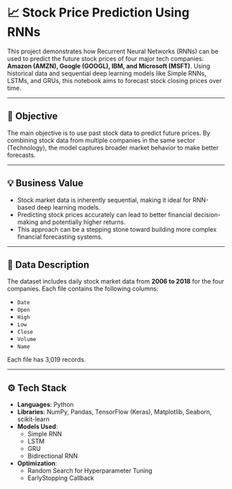 # 📈 Stock Price Prediction Using RNNs

This project demonstrates how Recurrent Neural Networks (RNNs) can be used to predict the future stock prices of four major tech companies: **Amazon (AMZN), Google (GOOGL), IBM, and Microsoft (MSFT)**. Using historical data and sequential deep learning models like Simple RNNs, LSTMs, and GRUs, this notebook aims to forecast stock closing prices over time.

---

## 📌 Objective

The main objective is to use past stock data to predict future prices. By combining stock data from multiple companies in the same sector (Technology), the model captures broader market behavior to make better forecasts.

---

## 💡 Business Value

- Stock market data is inherently sequential, making it ideal for RNN-based deep learning models.
- Predicting stock prices accurately can lead to better financial decision-making and potentially higher returns.
- This approach can be a stepping stone toward building more complex financial forecasting systems.

---

## 📂 Data Description

The dataset includes daily stock market data from **2006 to 2018** for the four companies. Each file contains the following columns:

- `Date`
- `Open`
- `High`
- `Low`
- `Close`
- `Volume`
- `Name`

Each file has 3,019 records.

---

## ⚙️ Tech Stack

- **Languages**: Python
- **Libraries**: NumPy, Pandas, TensorFlow (Keras), Matplotlib, Seaborn, scikit-learn
- **Models Used**:
  - Simple RNN
  - LSTM
  - GRU
  - Bidirectional RNN
- **Optimization**:
  - Random Search for Hyperparameter Tuning
  - EarlyStopping Callback
